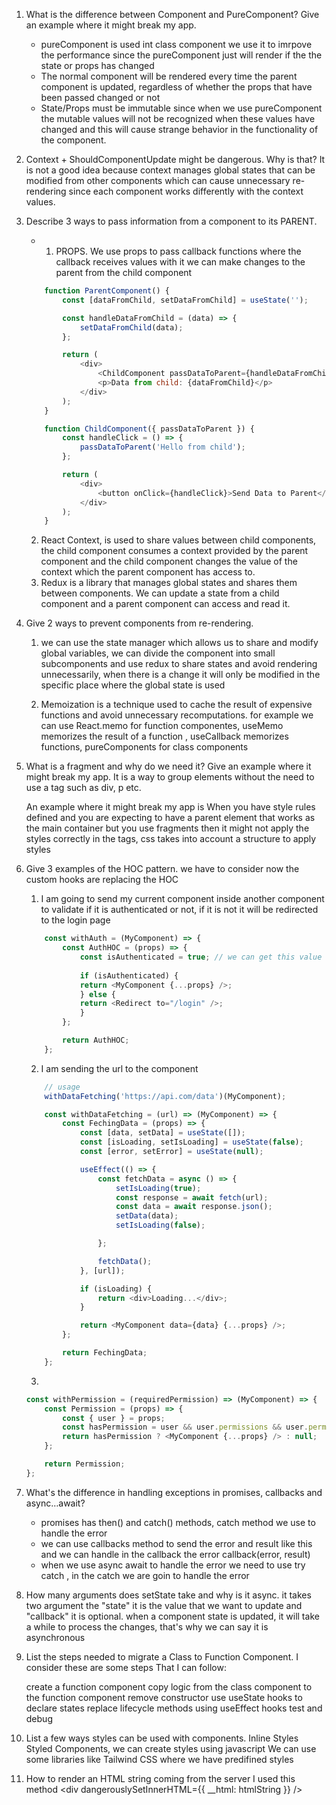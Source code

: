 1. What is the difference between Component and PureComponent? Give an example where it might break my app.
    - pureComponent is used int class component we use it to imrpove the performance since the pureComponent just will render if the the state or props has changed
    - The normal component will be rendered every time the parent component is updated, regardless of whether the props that have been passed changed or not
    - State/Props must be immutable since when we use pureComponent the mutable values will not be recognized when these values have changed and this will cause strange behavior in the functionality of the component.
2. Context + ShouldComponentUpdate might be dangerous. Why is that?
    It is not a good idea because context manages global states that can be modified from other components which can cause unnecessary re-rendering since each component works differently with the context values.
3. Describe 3 ways to pass information from a component to its PARENT.
    - 1. PROPS. We use props to pass callback functions where the callback receives values with it we can make changes to the parent from the child component
    ```js
        function ParentComponent() {
            const [dataFromChild, setDataFromChild] = useState('');

            const handleDataFromChild = (data) => {
                setDataFromChild(data);
            };

            return (
                <div>
                    <ChildComponent passDataToParent={handleDataFromChild} />
                    <p>Data from child: {dataFromChild}</p>
                </div>
            );
        }

        function ChildComponent({ passDataToParent }) {
            const handleClick = () => {
                passDataToParent('Hello from child');
            };

            return (
                <div>
                    <button onClick={handleClick}>Send Data to Parent</button>
                </div>
            );
        }
    ```
    2. React Context, is used to share values between child components, the child component consumes a context provided by the parent component and the child component changes the value of the context which the parent component has access to.
    3. Redux is a library that manages global states and shares them between components. We can update a state from a child component and a parent component can access and read it.

4. Give 2 ways to prevent components from re-rendering.
    1. we can use the state manager which allows us to share and modify global variables, we can divide the component into small subcomponents and use redux to share states and avoid rendering unnecessarily, when there is a change it will only be modified in the specific place where the global state is used

    2.  Memoization is a technique used to cache the result of expensive functions and avoid unnecessary recomputations. for example we can use React.memo for function componentes, useMemo memorizes the result of a function , useCallback memorizes functions, pureComponents for class components

5. What is a fragment and why do we need it? Give an example where it might break my app.
    It is a way to group elements without the need to use a tag such as div, p etc.
    
    An example where it might break my app is When you have style rules defined and you are expecting to have a parent element that works as the main container but you use fragments then it might not apply the styles correctly in the tags, css takes into account a structure to apply styles

6. Give 3 examples of the HOC pattern.
    we have to consider now the custom hooks are replacing the HOC

    1. I am going to send my current component inside another component to validate if it is authenticated or not, if it is not it will be redirected to the login page
    ```js
        const withAuth = (MyComponent) => {
            const AuthHOC = (props) => {
                const isAuthenticated = true; // we can get this value from localStore
                
                if (isAuthenticated) {
                return <MyComponent {...props} />;
                } else {
                return <Redirect to="/login" />;
                }
            };

            return AuthHOC;
        };
    ```
    2. I am sending the url to the component 
    ```js
        // usage
        withDataFetching('https://api.com/data')(MyComponent);

        const withDataFetching = (url) => (MyComponent) => {
            const FechingData = (props) => {
                const [data, setData] = useState([]);
                const [isLoading, setIsLoading] = useState(false);
                const [error, setError] = useState(null);

                useEffect(() => {
                    const fetchData = async () => {
                        setIsLoading(true);
                        const response = await fetch(url);
                        const data = await response.json();
                        setData(data);
                        setIsLoading(false);

                    };

                    fetchData();      
                }, [url]);

                if (isLoading) {
                    return <div>Loading...</div>;
                }

                return <MyComponent data={data} {...props} />;
            };

            return FechingData;
        };    
    ```
    3. 
    ```js
    const withPermission = (requiredPermission) => (MyComponent) => {
        const Permission = (props) => {
            const { user } = props;            
            const hasPermission = user && user.permissions && user.permissions.includes(requiredPermission);            
            return hasPermission ? <MyComponent {...props} /> : null;
        };

        return Permission;
    };
    ```
7. What's the difference in handling exceptions in promises, callbacks and async…await?
    - promises has then() and catch() methods, catch method we use to handle the error 
    - we can use callbacks method to send the error and result like this and we can handle in the callback the error
        callback(error, result) 
    - when we use async await to handle the error we need to use try catch , in the catch we are goin to handle the error 
8. How many arguments does setState take and why is it async.
    it takes two argument the "state" it is the value that we want to update and "callback" it is optional.
    when a component state is updated, it will take a while  to process the changes, that's why we can say it is asynchronous
9. List the steps needed to migrate a Class to Function Component.
    I consider these are some steps That I can follow:

    create a function component
    copy logic from the class component to the function component
    remove constructor 
    use useState hooks to declare states
    replace lifecycle methods using useEffect hooks
    test and debug

10. List a few ways styles can be used with components.
    Inline Styles
    Styled Components, we can create styles using javascript
    We can use some libraries like Tailwind CSS where we have predifined styles 
11. How to render an HTML string coming from the server
    I used this method <div dangerouslySetInnerHTML={{ __html: htmlString }} />